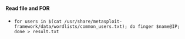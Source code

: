 #### Read file and FOR
* `for users in $(cat /usr/share/metasploit-framework/data/wordlists/common_users.txt); do finger $name@IP; done > result.txt`
